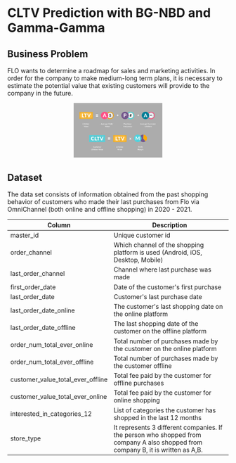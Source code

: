 # CLTV Prediction with BG-NBD and Gamma-Gamma

## Business Problem

FLO wants to determine a roadmap for sales and marketing activities. In order for the company to make medium-long term plans, it is necessary to estimate the potential value that existing customers will provide to the company in the future.

<p align="center" width="100%">
    <img width="40%" src="cltv.png">
</p>

## Dataset

The data set consists of information obtained from the past shopping behavior of customers who made their last purchases from Flo via OmniChannel (both online and offline shopping) in 2020 - 2021.

| Column                            | Description                                                                                                                      |
|-----------------------------------|----------------------------------------------------------------------------------------------------------------------------------|
| master_id                         | Unique customer id                                                                                                               |
| order_channel                     | Which channel of the shopping platform is used  (Android, iOS, Desktop, Mobile)                                                  |
| last_order_channel                | Channel where last purchase was made                                                                                             |
| first_order_date                  | Date of the customer's first purchase                                                                                            |
| last_order_date                   | Customer's last purchase date                                                                                                    |
| last_order_date_online            | The customer's last shopping date  on the online platform                                                                        |
| last_order_date_offline           | The last shopping date of the customer  on the offline platform                                                                  |
| order_num_total_ever_online       | Total number of purchases made by  the customer on the online platform                                                           |
| order_num_total_ever_offline      | Total number of purchases made by  the customer offline                                                                          |
| customer_value_total_ever_offline | Total fee paid by the customer for offline purchases                                                                             |
| customer_value_total_ever_online  | Total fee paid by the customer for online shopping                                                                               |
| interested_in_categories_12       | List of categories the customer has shopped  in the last 12 months                                                               |
| store_type                        | It represents 3 different companies. If the person who shopped from company A also shopped from company B, it is written as A,B. |
